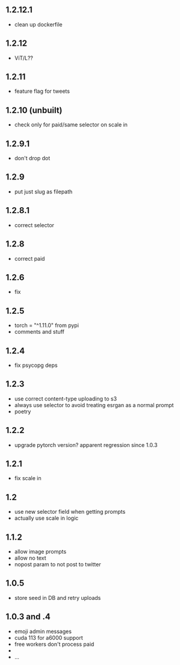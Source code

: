 ## 1.2.12.1

- clean up dockerfile

## 1.2.12

- ViT/L??

## 1.2.11

- feature flag for tweets

## 1.2.10 (unbuilt)

- check only for paid/same selector on scale in

## 1.2.9.1

- don't drop dot

## 1.2.9

- put just slug as filepath

## 1.2.8.1

- correct selector

## 1.2.8

- correct paid 

## 1.2.6

- fix

## 1.2.5

- torch = "^1.11.0" from pypi
- comments and stuff

## 1.2.4

- fix psycopg deps

## 1.2.3

- use correct content-type uploading to s3
- always use selector to avoid treating esrgan as a normal prompt
- poetry

## 1.2.2 

- upgrade pytorch version? apparent regression since 1.0.3

## 1.2.1

- fix scale in 

## 1.2

- use new selector field when getting prompts
- actually use scale in logic

## 1.1.2

- allow image prompts
- allow no text
- nopost param to not post to twitter
 
## 1.0.5

- store seed in DB and retry uploads

## 1.0.3 and .4

- emoji admin messages
- cuda 113 for a6000 support
- free workers don't process paid
- 
- ...
